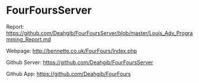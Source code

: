 # FourFoursServer

Report: https://github.com/Deahgib/FourFoursServer/blob/master/Louis_Adv_Programming_Report.md

Webpage: http://bennette.co.uk/FourFours/Index.php

Github Server: https://github.com/Deahgib/FourFoursServer

Github App: https://github.com/Deahgib/FourFours
